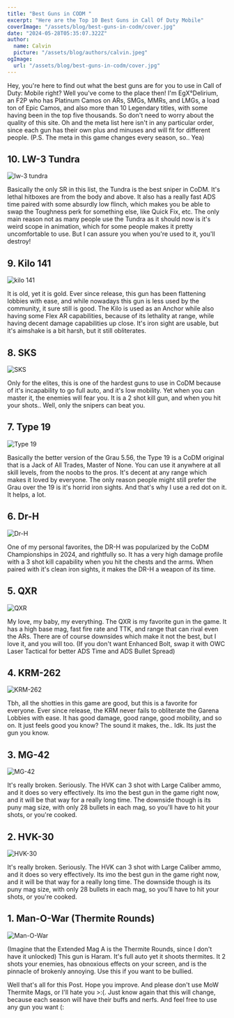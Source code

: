 ```yaml
---
title: "Best Guns in CODM "
excerpt: "Here are the Top 10 Best Guns in Call Of Duty Mobile"
coverImage: "/assets/blog/best-guns-in-codm/cover.jpg"
date: "2024-05-28T05:35:07.322Z"
author:
  name: Calvin
  picture: "/assets/blog/authors/calvin.jpeg"
ogImage:
  url: "/assets/blog/best-guns-in-codm/cover.jpg"
---
```



Hey, you're here to find out what the best guns are for you to use in Call of Duty: Mobile right? Well you've come to the place then! I'm EgX°Delirium, an F2P who has Platinum Camos on ARs, SMGs, MMRs, and LMGs, a load ton of Epic Camos, and also more than 10 Legendary titles, with some having been in the top five thousands. So don't need to worry about the quality of this site. Oh and the meta list here isn't in any particular order, since each gun has their own plus and minuses and will fit for different people. (P.S. The meta in this game changes every season, so.. Yea)

## 10. LW-3 Tundra
![lw-3 tundra](/assets/blog/best-guns-in-codm/Lw3-Tundra.jpg)

Basically the only SR in this list, the Tundra is the best sniper in CoDM. It's lethal hitboxes are from the body and above. It also has a really fast ADS time paired with some absurdly low flinch, which makes you be able to swap the Toughness perk for something else, like Quick Fix, etc. The only main reason not as many people use the Tundra as it should now is it's weird scope in animation, which for some people makes it pretty uncomfortable to use. But I can assure you when you're used to it, you'll destroy!

## 9. Kilo 141
![kilo 141](/assets/blog/best-guns-in-codm/Kilo-141.jpg)

It is old, yet it is gold. Ever since release, this gun has been flattening lobbies with ease, and while nowadays this gun is less used by the community, it sure still is good. The Kilo is used as an Anchor while also having some Flex AR capabilities, because of its lethality at range, while having decent damage capabilities up close. It's iron sight are usable, but it's aimshake is a bit harsh, but it still obliterates.

## 8. SKS
![SKS](/assets/blog/best-guns-in-codm/SKS.jpg)

Only for the elites, this is one of the hardest guns to use in CoDM because of it's incapability to go full auto, and it's low mobility. Yet when you can master it, the enemies will fear you. It is a 2 shot kill gun, and when you hit your shots.. Well, only the snipers can beat you.

## 7. Type 19
![Type 19](/assets/blog/best-guns-in-codm/Type-19.jpg)

Basically the better version of the Grau 5.56, the Type 19 is a CoDM original that is a Jack of All Trades, Master of None. You can use it anywhere at all skill levels, from the noobs to the pros. It's decent at any range which makes it loved by everyone. The only reason people might still prefer the Grau over the 19 is it's horrid iron sights. And that's why I use a red dot on it. It helps, a lot.

## 6. Dr-H
![Dr-H](/assets/blog/best-guns-in-codm/DR-H.jpg)

One of my personal favorites, the DR-H was popularized by the CoDM Championships in 2024, and rightfully so. It has a very high damage profile with a 3 shot kill capability when you hit the chests and the arms. When paired with it's clean iron sights, it makes the DR-H a weapon of its time.

## 5. QXR
![QXR](/assets/blog/best-guns-in-codm/QXR.jpg)

My love, my baby, my everything. The QXR is my favorite gun in the game. It has a high base mag, fast fire rate and TTK, and range that can rival even the ARs. There are of course downsides which make it not the best, but I love it, and you will too. (If you don't want Enhanced Bolt, swap it with OWC Laser Tactical for better ADS Time and ADS Bullet Spread)

## 4. KRM-262
![KRM-262](/assets/blog/best-guns-in-codm/KRM-262.jpg)


Tbh, all the shotties in this game are good, but this is a favorite for everyone. Ever since release, the KRM never fails to obliterate the Garena Lobbies with ease. It has good damage, good range, good mobility, and so on. It just feels good you know? The sound it makes, the.. Idk. Its just the gun you know.

## 3. MG-42
![MG-42](/assets/blog/best-guns-in-codm/MG-42.jpg)

It's really broken. Seriously. The HVK can 3 shot with Large Caliber ammo, and it does so very effectively. Its imo the best gun in the game right now, and it will be that way for a really long time. The downside though is its puny mag size, with only 28 bullets in each mag, so you'll have to hit your shots, or you're cooked.

## 2. HVK-30
![HVK-30](/assets/best-guns-in-codm/HVK-30.jpg)

It's really broken. Seriously. The HVK can 3 shot with Large Caliber ammo, and it does so very effectively. Its imo the best gun in the game right now, and it will be that way for a really long time. The downside though is its puny mag size, with only 28 bullets in each mag, so you'll have to hit your shots, or you're cooked.

## 1. Man-O-War (Thermite Rounds)
![Man-O-War](/assets/blog/best-guns-in-codm/MAN-O-WAR.jpg)

(Imagine that the Extended Mag A is the Thermite Rounds, since I don't have it unlocked) This gun is Haram. It's full auto yet it shoots thermites. It 2 shots your enemies, has obnoxious effects on your screen, and is the pinnacle of brokenly annoying. Use this if you want to be bullied.

Well that's all for this Post. Hope you improve. And please don't use MoW Thermite Mags, or I'll hate you >:(. Just know again that this will change, because each season will have their buffs and nerfs. And feel free to use any gun you want (:
